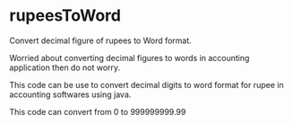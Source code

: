# rupeesToWord
Convert decimal figure of rupees to Word format.

Worried about converting decimal figures to words in accounting application then do not worry.

This code can be use to convert decimal digits to word format for rupee in accounting softwares using java.

This code can convert from 0 to 999999999.99
